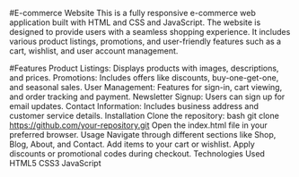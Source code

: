 #E-commerce Website
This is a fully responsive e-commerce web application built with HTML and CSS and JavaScript. The website is designed to provide users with a seamless shopping experience. It includes various product listings, promotions, and user-friendly features such as a cart, wishlist, and user account management.

#Features
Product Listings: Displays products with images, descriptions, and prices.
Promotions: Includes offers like discounts, buy-one-get-one, and seasonal sales.
User Management: Features for sign-in, cart viewing, and order tracking and payment.
Newsletter Signup: Users can sign up for email updates.
Contact Information: Includes business address and customer service details.
Installation
Clone the repository:
bash
git clone https://github.com/your-repository.git
Open the index.html file in your preferred browser.
Usage
Navigate through different sections like Shop, Blog, About, and Contact.
Add items to your cart or wishlist.
Apply discounts or promotional codes during checkout.
Technologies Used
HTML5
CSS3
JavaScript
